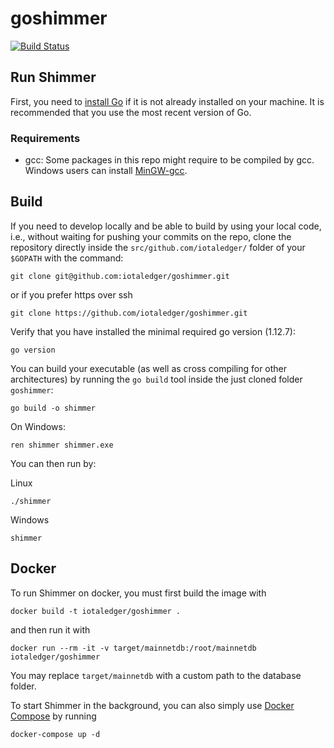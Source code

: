 # goshimmer

[![Build Status](https://travis-ci.org/iotaledger/goshimmer.svg?branch=master)](https://travis-ci.org/iotaledger/goshimmer)

## Run Shimmer

First, you need to [install Go](https://golang.org/doc/install) if it is not already installed on your machine. It is recommended that you use the most recent version of Go.

### Requirements

- gcc: Some packages in this repo might require to be compiled by gcc. Windows users can install [MinGW-gcc](http://tdm-gcc.tdragon.net/download). 


## Build

If you need to develop locally and be able to build by using your local code, i.e., without waiting for pushing your commits on the repo, clone the repository directly inside the `src/github.com/iotaledger/` folder of your `$GOPATH` with the command:

```
git clone git@github.com:iotaledger/goshimmer.git
```

or if you prefer https over ssh

```
git clone https://github.com/iotaledger/goshimmer.git
```

Verify that you have installed the minimal required go version (1.12.7):
```
go version
```

You can build your executable (as well as cross compiling for other architectures) by running the `go build` tool inside the just cloned folder `goshimmer`:

```
go build -o shimmer
```

On Windows:
```
ren shimmer shimmer.exe
```

You can then run by:

Linux
```
./shimmer
```

Windows
```
shimmer
```

## Docker

To run Shimmer on docker, you must first build the image with
```
docker build -t iotaledger/goshimmer .
```
and then run it with
```
docker run --rm -it -v target/mainnetdb:/root/mainnetdb iotaledger/goshimmer
```
You may replace `target/mainnetdb` with a custom path to the database folder.

To start Shimmer in the background, you can also simply use [Docker Compose](https://docs.docker.com/compose/) by running
```
docker-compose up -d
```
